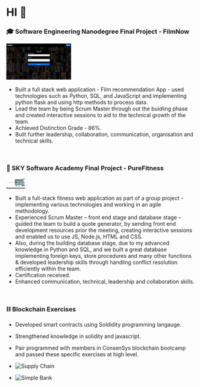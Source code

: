 # HI 👋

### 🎓 Software Engineering Nanodegree Final Project - FilmNow

![FilmNow Gif](https://github.com/asiasharif/Bootcamp_projects/blob/main/D6026C11-3558-418C-AF61-94455CAD65A2_4_5005_c.jpeg)

- Built a full stack web application - Film recommendation App - used technologies such as Python, SQL, and JavaScript and implementing python flask and using http methods to process data.
- Lead the team by being Scrum Master through out the buidling phase and created interactive sessions to aid to the technical growth of the team. 
- Achieved Distinction Grade - 86%. 
- Built further leadership, collaboration, communication, organisation and technical skills. 

<br>

### 🎒 SKY Software Academy Final Project - PureFitness


<img src="images/fitness.png" width="50px">

- Built a full-stack fitness web application as part of a group project - implementing various technologies and working in an agile methodology.
- Experienced Scrum Master – front end stage and database stage – guided the team to build a quote generator, by sending front end development resources prior the meeting, creating interactive sessions and enabled us to use JS, Node.js, HTML and CSS. 
- Also, during the building database stage, due to my advanced knowledge in Python and SQL, and we built a great database implementing foreign keys, store procedures and many other functions & developed leadership skills through handling conflict resolution efficiently within the team.
- Certification received.
- Enhanced communication, technical, leadership and collaboration skills. 

<br>

### ⛓ Blockchain Exercises

- Developed smart contracts using Soldidity programming langauge.
- Strengthened knowledge in solidity and javascript.
- Pair programmed with members in ConsenSys blockchain bootcamp and passed these specific exercises at high level.

- ![Supply Chain](https://github.com/asiasharif/supply-chain-exercise-asiasharif)

- ![Simple Bank](https://github.com/asiasharif/simple-bank-exercise-asiasharif)




